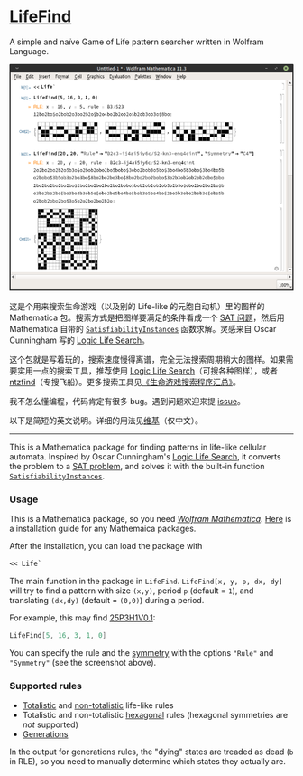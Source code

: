 # [LifeFind](https://github.com/AlephAlpha/LifeFind)
A simple and naïve Game of Life pattern searcher written in Wolfram Language.

![Screenshot](Screenshot.png)

这是个用来搜索生命游戏（以及别的 Life-like 的元胞自动机）里的图样的 Mathematica 包。搜索方式是把图样要满足的条件看成一个 [SAT 问题](https://en.wikipedia.org/wiki/Boolean_satisfiability_problem)，然后用 Mathematica 自带的 [`SatisfiabilityInstances`](http://reference.wolfram.com/language/ref/SatisfiabilityInstances.html) 函数求解。灵感来自 Oscar Cunningham 写的 [Logic Life Search](https://github.com/OscarCunningham/logic-life-search)。

这个包就是写着玩的，搜索速度慢得离谱，完全无法搜索周期稍大的图样。如果需要实用一点的搜索工具，推荐使用 [Logic Life Search](https://github.com/OscarCunningham/logic-life-search)（可搜各种图样），或者 [ntzfind](https://github.com/rokicki/ntzfind)（专搜飞船）。更多搜索工具见[《生命游戏搜索程序汇总》](https://www.jianshu.com/p/81c90ba597ea)。

我不怎么懂编程，代码肯定有很多 bug。遇到问题欢迎来提 [issue](https://github.com/AlephAlpha/LifeFind/issues)。

以下是简短的英文说明。详细的用法见[维基](https://github.com/AlephAlpha/LifeFind/wiki)（仅中文）。

---

This is a Mathematica package for finding patterns in life-like cellular automata. Inspired by Oscar Cunningham's [Logic Life Search](https://github.com/OscarCunningham/logic-life-search), it converts the problem to a [SAT problem](https://en.wikipedia.org/wiki/Boolean_satisfiability_problem), and solves it with the built-in function [`SatisfiabilityInstances`](http://reference.wolfram.com/language/ref/SatisfiabilityInstances.html).

### Usage

This is a Mathematica package, so you need [_Wolfram Mathematica_](http://www.wolfram.com/mathematica/). [Here](http://support.wolfram.com/kb/5648) is a installation guide for any Mathemaica packages.

After the installation, you can load the package with

``` mathematica
<< Life`
```

The main function in the package in `LifeFind`. `LifeFind[x, y, p, dx, dy]` will try to find a pattern with size `(x,y)`, period `p` (default = `1`), and translating `(dx,dy)` (default = `(0,0)`) during a period.

For example, this may find [25P3H1V0.1](http://conwaylife.com/wiki/25P3H1V0.1):

``` mathematica
LifeFind[5, 16, 3, 1, 0]
```

You can specify the rule and the [symmetry](http://www.conwaylife.com/wiki/Symmetry) with the options `"Rule"` and `"Symmetry"` (see the screenshot above).

### Supported rules

* [Totalistic](http://conwaylife.com/wiki/Outer-totalistic_Life-like_cellular_automata) and [non-totalistic](http://conwaylife.com/wiki/Non-totalistic_Life-like_cellular_automaton) life-like rules
* Totalistic and non-totalistic [hexagonal](http://www.conwaylife.com/wiki/Hexagonal_neighbourhood) rules (hexagonal symmetries are _not_ supported)
* [Generations](http://www.conwaylife.com/wiki/Generations)

In the output for generations rules, the "dying" states are treaded as dead (`b` in RLE), so you need to manually determine which states they actually are.
